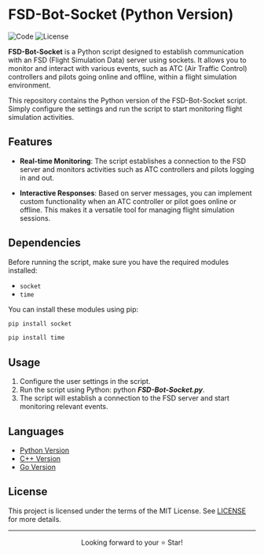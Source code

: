 # FSD-Bot-Socket (Python Version)

![Code](https://img.shields.io/badge/Code-Python-blue.svg)
![License](https://img.shields.io/badge/license-MIT-blue.svg)

**FSD-Bot-Socket** is a Python script designed to establish communication with an FSD (Flight Simulation Data) server using sockets. It allows you to monitor and interact with various events, such as ATC (Air Traffic Control) controllers and pilots going online and offline, within a flight simulation environment.

This repository contains the Python version of the FSD-Bot-Socket script. Simply configure the settings and run the script to start monitoring flight simulation activities.

## Features

- **Real-time Monitoring**: The script establishes a connection to the FSD server and monitors activities such as ATC controllers and pilots logging in and out.

- **Interactive Responses**: Based on server messages, you can implement custom functionality when an ATC controller or pilot goes online or offline. This makes it a versatile tool for managing flight simulation sessions.

## Dependencies

Before running the script, make sure you have the required modules installed:

- `socket`
- `time`

You can install these modules using pip:

```bash
pip install socket
```

```bash
pip install time
```

## Usage
1. Configure the user settings in the script.
2. Run the script using Python: python ***FSD-Bot-Socket.py***.
3. The script will establish a connection to the FSD server and start monitoring relevant events.

## Languages

- [Python Version](https://github.com/XLiaovo/FSD-Bot-Socket-Python-Version
)
- [C++ Version](https://github.com/XLiaovo/FSD-Bot-Socket-Cpp-Version
)
- [Go Version](https://github.com/XLiaovo/FSD-Bot-Socket-Golang-Version
)

## License
This project is licensed under the terms of the MIT License. See [LICENSE](LICENSE) for more details.

***

<p align="center">
  Looking forward to your ⭐️ Star!
</p>
